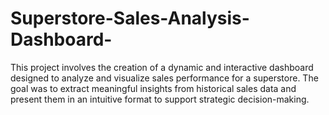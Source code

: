 # Superstore-Sales-Analysis-Dashboard-
This project involves the creation of a dynamic and interactive dashboard designed to analyze and visualize sales performance for a superstore. The goal was to extract meaningful insights from historical sales data and present them in an intuitive format to support strategic decision-making.
